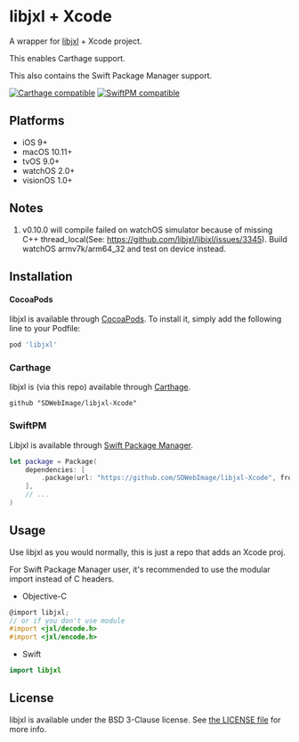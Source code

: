 # libjxl + Xcode

A wrapper for [libjxl](https://github.com/libjxl/libjxl) + Xcode project.

This enables Carthage support.

This also contains the Swift Package Manager support.

[![Carthage compatible](https://img.shields.io/badge/Carthage-compatible-4BC51D.svg?style=flat)](https://github.com/SDWebImage/libjxl-Xcode)
[![SwiftPM compatible](https://img.shields.io/badge/SwiftPM-compatible-brightgreen.svg)](https://swift.org/package-manager/)

## Platforms

+ iOS 9+
+ macOS 10.11+
+ tvOS 9.0+
+ watchOS 2.0+
+ visionOS 1.0+

## Notes

1. v0.10.0 will compile failed on watchOS simulator because of missing C++ thread_local(See: https://github.com/libjxl/libjxl/issues/3345). Build watchOS armv7k/arm64_32 and test on device instead.


## Installation

#### CocoaPods

libjxl is available through [CocoaPods](http://cocoapods.org). To install it, simply add the following line to your Podfile:

```ruby
pod 'libjxl'
```

### Carthage

libjxl is (via this repo) available through [Carthage](https://github.com/Carthage/Carthage).

```
github "SDWebImage/libjxl-Xcode"
```

### SwiftPM

Libjxl is available through [Swift Package Manager](https://swift.org/documentation/package-manager/).

```swift
let package = Package(
    dependencies: [
        .package(url: "https://github.com/SDWebImage/libjxl-Xcode", from: "0.10.0")
    ],
    // ...
)
```

## Usage

Use libjxl as you would normally, this is just a repo that adds an Xcode proj.

For Swift Package Manager user, it's recommended to use the modular import instead of C headers.

+ Objective-C

```objective-c
@import libjxl;
// or if you don't use module
#import <jxl/decode.h>
#import <jxl/encode.h>
```

+ Swift

```swift
import libjxl
```

## License

libjxl is available under the BSD 3-Clause license. See [the LICENSE file](https://github.com/libjxl/libjxl/blob/main/LICENSE) for more info.


